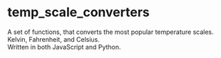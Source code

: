 # temp_scale_converters
A set of functions, that converts the most popular temperature scales. Kelvin, Fahrenheit, and Celsius.  
Written in both JavaScript and Python. 



